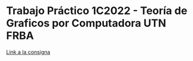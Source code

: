 # Trabajo Práctico 1C2022 - Teoría de Graficos por Computadora UTN FRBA

[Link a la consigna](https://docs.google.com/document/d/1R9nnQYHihX_bXz55AWbHuvmFl8olRc1Jlz7njMbOlYg/edit#)
